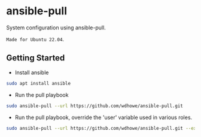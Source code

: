 # ansible-pull

System configuration using ansible-pull.

`Made for Ubuntu 22.04`.

## Getting Started

- Install ansible

```bash
sudo apt install ansible
```

- Run the pull playbook

```bash
sudo ansible-pull --url https://github.com/wdhowe/ansible-pull.git
```

- Run the pull playbook, override the 'user' variable used in various roles.

```bash
sudo ansible-pull --url https://github.com/wdhowe/ansible-pull.git --extra-vars "user=USERNAME"
```
